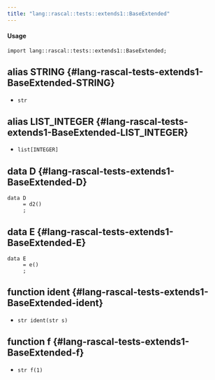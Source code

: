```yaml
---
title: "lang::rascal::tests::extends1::BaseExtended"
---
```


#### Usage

`import lang::rascal::tests::extends1::BaseExtended;`


## alias STRING {#lang-rascal-tests-extends1-BaseExtended-STRING}

* `str`

## alias LIST_INTEGER {#lang-rascal-tests-extends1-BaseExtended-LIST_INTEGER}

* `list[INTEGER]`

## data D {#lang-rascal-tests-extends1-BaseExtended-D}

```rascal
data D  
     = d2()
     ;
```

## data E {#lang-rascal-tests-extends1-BaseExtended-E}

```rascal
data E  
     = e()
     ;
```

## function ident {#lang-rascal-tests-extends1-BaseExtended-ident}

* ``str ident(str s)``

## function f {#lang-rascal-tests-extends1-BaseExtended-f}

* ``str f(1)``

